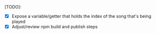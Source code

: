 [TODO]:
- [x] Expose a variable/getter that holds the index of the song that's being played
- [x] Adjust/review npm build and publish steps